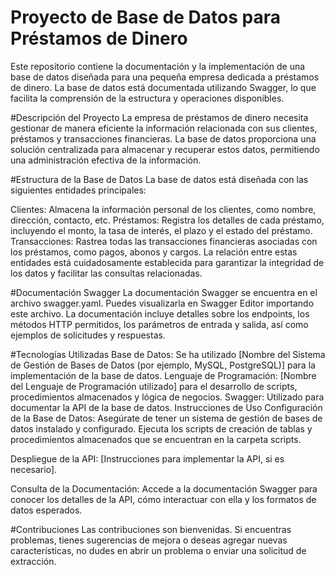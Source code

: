 # Proyecto de Base de Datos para Préstamos de Dinero
Este repositorio contiene la documentación y la implementación de una base de datos diseñada para una pequeña empresa dedicada a préstamos de dinero. La base de datos está documentada utilizando Swagger, lo que facilita la comprensión de la estructura y operaciones disponibles.

#Descripción del Proyecto
La empresa de préstamos de dinero necesita gestionar de manera eficiente la información relacionada con sus clientes, préstamos y transacciones financieras. La base de datos proporciona una solución centralizada para almacenar y recuperar estos datos, permitiendo una administración efectiva de la información.

#Estructura de la Base de Datos
La base de datos está diseñada con las siguientes entidades principales:

Clientes: Almacena la información personal de los clientes, como nombre, dirección, contacto, etc.
Préstamos: Registra los detalles de cada préstamo, incluyendo el monto, la tasa de interés, el plazo y el estado del préstamo.
Transacciones: Rastrea todas las transacciones financieras asociadas con los préstamos, como pagos, abonos y cargos.
La relación entre estas entidades está cuidadosamente establecida para garantizar la integridad de los datos y facilitar las consultas relacionadas.

#Documentación Swagger
La documentación Swagger se encuentra en el archivo swagger.yaml. Puedes visualizarla en Swagger Editor importando este archivo. La documentación incluye detalles sobre los endpoints, los métodos HTTP permitidos, los parámetros de entrada y salida, así como ejemplos de solicitudes y respuestas.

#Tecnologías Utilizadas
Base de Datos: Se ha utilizado [Nombre del Sistema de Gestión de Bases de Datos (por ejemplo, MySQL, PostgreSQL)] para la implementación de la base de datos.
Lenguaje de Programación: [Nombre del Lenguaje de Programación utilizado] para el desarrollo de scripts, procedimientos almacenados y lógica de negocios.
Swagger: Utilizado para documentar la API de la base de datos.
Instrucciones de Uso
Configuración de la Base de Datos: Asegúrate de tener un sistema de gestión de bases de datos instalado y configurado. Ejecuta los scripts de creación de tablas y procedimientos almacenados que se encuentran en la carpeta scripts.

Despliegue de la API: [Instrucciones para implementar la API, si es necesario].

Consulta de la Documentación: Accede a la documentación Swagger para conocer los detalles de la API, cómo interactuar con ella y los formatos de datos esperados.

#Contribuciones
Las contribuciones son bienvenidas. Si encuentras problemas, tienes sugerencias de mejora o deseas agregar nuevas características, no dudes en abrir un problema o enviar una solicitud de extracción.

